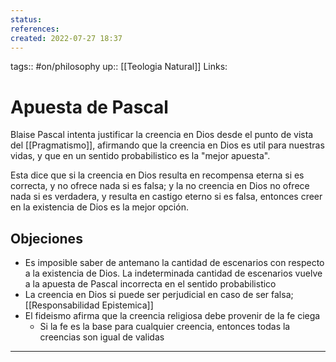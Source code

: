 ```yaml
---
status:
references:
created: 2022-07-27 18:37
---
```

tags:: #on/philosophy 
up:: [[Teologia Natural]]
Links: 
# Apuesta de Pascal
Blaise Pascal intenta justificar la creencia en Dios desde el punto de vista del [[Pragmatismo]], afirmando que la creencia en Dios es util para nuestras vidas, y que en un sentido probabilistico es la "mejor apuesta".

Esta dice que si la creencia en Dios resulta en recompensa eterna si es correcta, y no ofrece nada si es falsa; y la no creencia en Dios no ofrece nada si es verdadera, y resulta en castigo eterno si es falsa, entonces creer en la existencia de Dios es la mejor opción.

## Objeciones
- Es imposible saber de antemano la cantidad de escenarios con respecto a la existencia de Dios. La indeterminada cantidad de escenarios vuelve a la apuesta de Pascal incorrecta en el sentido probabilistico
- La creencia en Dios si puede ser perjudicial en caso de ser falsa; [[Responsabilidad Epistemica]]
- El fideismo afirma que la creencia religiosa debe provenir de la fe ciega
	- Si la fe es la base para cualquier creencia, entonces todas la creencias son igual de validas
___
